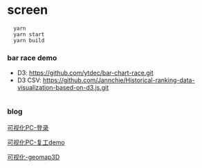 # screen
```
  yarn
  yarn start
  yarn build
```

### bar race demo

  - D3: https://github.com/ytdec/bar-chart-race.git 
  - D3 CSV: https://github.com/Jannchie/Historical-ranking-data-visualization-based-on-d3.js.git
```

```
### blog
[可视化PC-登录](https://baggiomygod.github.io/screen_data_vis/build/#/login)

[可视化PC-复工demo](https://baggiomygod.github.io/screen_data_vis/build/#/screen/rework)

[可视化-geomap3D](https://baggiomygod.github.io/screen_data_vis/build/#/screen/main)
